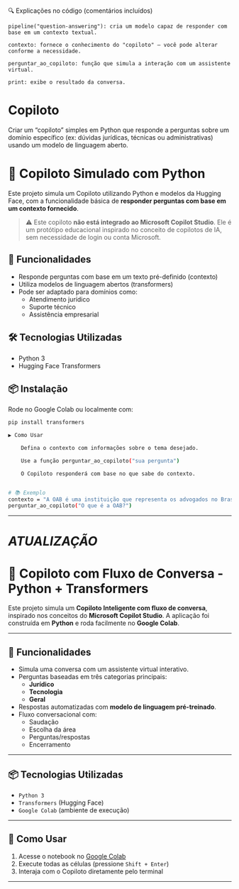 🔍 Explicações no código (comentários incluídos)

    pipeline("question-answering"): cria um modelo capaz de responder com base em um contexto textual.

    contexto: fornece o conhecimento do "copiloto" – você pode alterar conforme a necessidade.

    perguntar_ao_copiloto: função que simula a interação com um assistente virtual.

    print: exibe o resultado da conversa.

# Copiloto
Criar um “copiloto” simples em Python que responde a perguntas sobre um domínio específico (ex: dúvidas jurídicas, técnicas ou administrativas) usando um modelo de linguagem aberto.

# 🤖 Copiloto Simulado com Python

Este projeto simula um Copiloto utilizando Python e modelos da Hugging Face, com a funcionalidade básica de **responder perguntas com base em um contexto fornecido**.

> ⚠️ Este copiloto **não está integrado ao Microsoft Copilot Studio**. Ele é um protótipo educacional inspirado no conceito de copilotos de IA, sem necessidade de login ou conta Microsoft.

## 🚀 Funcionalidades

- Responde perguntas com base em um texto pré-definido (contexto)
- Utiliza modelos de linguagem abertos (transformers)
- Pode ser adaptado para domínios como:
  - Atendimento jurídico
  - Suporte técnico
  - Assistência empresarial

## 🛠️ Tecnologias Utilizadas

- Python 3
- Hugging Face Transformers

## 📦 Instalação

Rode no Google Colab ou localmente com:

```bash
pip install transformers

▶️ Como Usar

    Defina o contexto com informações sobre o tema desejado.

    Use a função perguntar_ao_copiloto("sua pergunta")

    O Copiloto responderá com base no que sabe do contexto.


# 📚 Exemplo
contexto = "A OAB é uma instituição que representa os advogados no Brasil."
perguntar_ao_copiloto("O que é a OAB?")

```
---

# *ATUALIZAÇÃO*

# 🤖 **Copiloto com Fluxo de Conversa - Python + Transformers**

Este projeto simula um **Copiloto Inteligente com fluxo de conversa**, inspirado nos conceitos do **Microsoft Copilot Studio**. A aplicação foi construída em **Python** e roda facilmente no **Google Colab**.

---

## 🧠 **Funcionalidades**

- Simula uma conversa com um assistente virtual interativo.
- Perguntas baseadas em três categorias principais:
  - **Jurídico**
  - **Tecnologia**
  - **Geral**
- Respostas automatizadas com **modelo de linguagem pré-treinado**.
- Fluxo conversacional com:
  - Saudação
  - Escolha da área
  - Perguntas/respostas
  - Encerramento

---

## 📦 **Tecnologias Utilizadas**

- `Python 3`
- `Transformers` (Hugging Face)
- `Google Colab` (ambiente de execução)

---

## 🚀 **Como Usar**

1. Acesse o notebook no [Google Colab](https://colab.research.google.com/)
2. Execute todas as células (pressione `Shift + Enter`)
3. Interaja com o Copiloto diretamente pelo terminal

---


